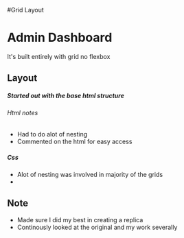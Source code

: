 #Grid Layout
<h1>Admin Dashboard</h1>
<p>It's built entirely with grid no flexbox</p>
<h2>Layout</h2>
<h5> Started out with the base html structure </h5>
<h6>Html notes</h6>
<ul>
    <li>Had to do alot of nesting
    <li>Commented on the html for easy access
</ul>
<h5>Css</h5>
<ul>
    <li>Alot of nesting was involved in majority of the grids
    <li>
</ul>
<h2>Note</h2>
<ul>
    <li>Made sure I did my best in creating a replica
    <li>Continously looked at the original and my work severally

